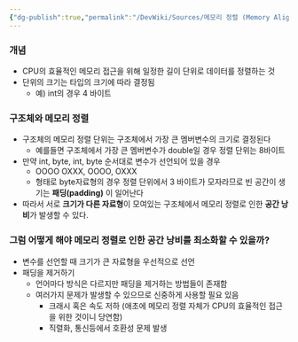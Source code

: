 ```yaml
---
{"dg-publish":true,"permalink":"/DevWiki/Sources/메모리 정렬 (Memory Alignment)/","noteIcon":"","created":"2025-07-12T18:35:29.470+09:00","updated":"2025-07-19T22:58:36.991+09:00"}
---
```


### 개념
* CPU의 효율적인 메모리 접근을 위해 일정한 길이 단위로 데이터를 정렬하는 것
* 단위의 크기는 타입의 크기에 따라 결정됨
	* 예) int의 경우 4 바이트
### 구조체와 메모리 정렬
* 구조체의 메모리 정렬 단위는 구조체에서 가장 큰 멤버변수의 크기로 결정된다
	* 예를들면 구조체에서 가장 큰 멤버변수가 double일 경우 정렬 단위는 8바이트
* 만약 int, byte, int, byte 순서대로 변수가 선언되어 있을 경우
	* OOOO OXXX, OOOO, OXXX
	* 형태로 byte자료형의 경우 정렬 단위에서 3 바이트가 모자라므로 빈 공간이 생기는 **패딩(padding)** 이 일어난다
* 따라서 서로 **크기가 다른 자료형**이 모여있는 구조체에서 메모리 정렬로 인한 **공간 낭비**가 발생할 수 있다.

### 그럼 어떻게 해야 메모리 정렬로 인한 공간 낭비를 최소화할 수 있을까?
* 변수를 선언할 때 크기가 큰 자료형을 우선적으로 선언
* 패딩을 제거하기
	* 언어마다 방식은 다르지만 패딩을 제거하는 방법들이 존재함
	* 여러가지 문제가 발생할 수 있으므로 신중하게 사용할 필요 있음
		* 크래시 혹은 속도 저하 (애초에 메모리 정렬 자체가 CPU의 효율적인 접근을 위한 것이니 당연함)
		* 직렬화, 통신등에서 호환성 문제 발생


